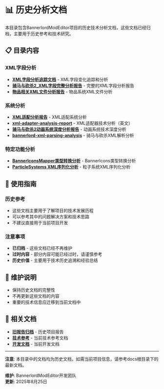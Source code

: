 # 📊 历史分析文档

本目录包含BannerlordModEditor项目的历史技术分析文档，这些文档已经归档，主要用于历史参考和技术研究。

## 📋 目录内容

### XML字段分析
- **[XML字段分析追踪文档](XML字段分析追踪文档.md)** - XML字段变化追踪和分析
- **[骑马与砍杀2_XML字段完整分析报告](骑马与砍杀2_XML字段完整分析报告.md)** - 完整的XML字段分析报告
- **[物品相关XML文件分析报告](物品相关XML文件分析报告.md)** - 物品系统XML文件分析

### 系统分析
- **[XML适配分析报告](XML适配分析报告.md)** - XML适配系统分析
- **[xml-adapter-analysis-report](xml-adapter-analysis-report.md)** - XML适配器技术分析（英文）
- **[骑马与砍杀2动画系统深度分析报告](骑马与砍杀2动画系统深度分析报告.md)** - 动画系统技术深度分析
- **[bannerlord-xml-parsing-analysis](bannerlord-xml-parsing-analysis.md)** - 骑马与砍杀XML解析分析

### 特定功能分析
- **[BannerIconsMapper类型转换分析](BannerIconsMapper_Type_Conversion_Analysis.md)** - BannerIcons类型转换分析
- **[ParticleSystems XML序列化分析](ParticleSystems_Xml_Serialization_Analysis.md)** - 粒子系统XML序列化分析

## 🎯 使用指南

### 历史参考
- 这些文档主要用于了解项目的技术发展历程
- 可以参考其中的问题解决方案和技术思路
- 不建议直接用于当前项目开发

### 注意事项
- **已归档** - 这些文档已经不再维护
- **过时内容** - 部分内容可能已经过时，请谨慎参考
- **历史价值** - 主要用于技术历史追溯和经验总结

## 📝 维护说明

- 保持历史文档的完整性
- 不再更新这些文档的内容
- 重要的技术信息应迁移到当前文档中

## 🔗 相关文档

- **[旧报告归档](../old-reports/)** - 历史项目报告
- **[技术参考](../../reference/)** - 当前技术参考文档
- **[开发文档](../../development/)** - 当前开发文档

---

**注意**: 本目录中的文档均为历史文档，如需当前项目信息，请参考docs根目录下的最新文档。

**维护**: BannerlordModEditor开发团队  
**更新**: 2025年8月25日